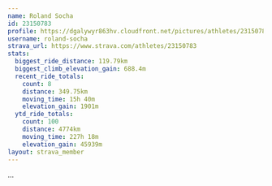 ```yaml
---
name: Roland Socha
id: 23150783
profile: https://dgalywyr863hv.cloudfront.net/pictures/athletes/23150783/14745672/4/large.jpg
username: roland-socha
strava_url: https://www.strava.com/athletes/23150783
stats:
  biggest_ride_distance: 119.79km
  biggest_climb_elevation_gain: 688.4m
  recent_ride_totals:
    count: 8
    distance: 349.75km
    moving_time: 15h 40m
    elevation_gain: 1901m
  ytd_ride_totals:
    count: 100
    distance: 4774km
    moving_time: 227h 18m
    elevation_gain: 45939m
layout: strava_member
--- 
```

...

